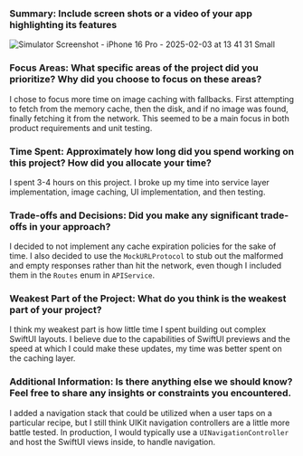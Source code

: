 ### Summary: Include screen shots or a video of your app highlighting its features 
![Simulator Screenshot - iPhone 16 Pro - 2025-02-03 at 13 41 31 Small](https://github.com/user-attachments/assets/2d5b4b93-bd52-4195-857b-95585c3b0f3b)

### Focus Areas: What specific areas of the project did you prioritize? Why did you choose to focus on these areas?
I chose to focus more time on image caching with fallbacks. First attempting to fetch from the memory cache, then the disk, and if no image was found, finally fetching it from the network.  This seemed to be a main focus in both product requirements and unit testing.

### Time Spent: Approximately how long did you spend working on this project? How did you allocate your time?
I spent 3-4 hours on this project. I broke up my time into service layer implementation, image caching, UI implementation, and then testing.

### Trade-offs and Decisions: Did you make any significant trade-offs in your approach?
I decided to not implement any cache expiration policies for the sake of time.
I also decided to use the `MockURLProtocol` to stub out the malformed and empty responses rather than hit the network, even though I included them in the `Routes` enum in `APIService`.

### Weakest Part of the Project: What do you think is the weakest part of your project?
I think my weakest part is how little time I spent building out complex SwiftUI layouts. I believe due to the capabilities of SwiftUI previews and the speed at which I could make these updates, my time was better spent on the caching layer.

### Additional Information: Is there anything else we should know? Feel free to share any insights or constraints you encountered.
I added a navigation stack that could be utilized when a user taps on a particular recipe, but I still think UIKit navigation controllers are a little more battle tested. In production, I would typically use a `UINavigationController` and host the SwiftUI views inside, to handle navigation.
